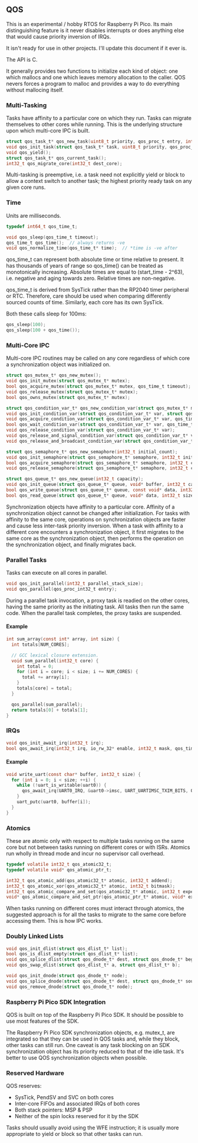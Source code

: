 ## QOS

This is an experimental / hobby RTOS for Raspberry Pi Pico. Its main distinguishing feature is it
never disables interrupts or does anything else that would cause priority inversion of IRQs.

It isn't ready for use in other projects. I'll update this document if it ever is.

The API is C.

It generally provides two functions to initialize each kind of object: one which mallocs
and one which leaves memory allocation to the caller. QOS nevers forces a program to malloc and provides
a way to do everything without mallocing itself.

### Multi-Tasking

Tasks have affinity to a particular core on which they run. Tasks can migrate themselves to other
cores while running. This is the underlying structure upon which multi-core IPC is built.

```c
struct qos_task_t* qos_new_task(uint8_t priority, qos_proc_t entry, int32_t stack_size);
void qos_init_task(struct qos_task_t* task, uint8_t priority, qos_proc_t entry, void* stack, int32_t stack_size);
void qos_yield();
struct qos_task_t* qos_current_task();
int32_t qos_migrate_core(int32_t dest_core);
```

Multi-tasking is preemptive, i.e. a task need not explicitly yield or block to allow a context
switch to another task; the highest priority ready task on any given core runs.

### Time

Units are milliseconds.

```c
typedef int64_t qos_time_t;

void qos_sleep(qos_time_t timeout);
qos_time_t qos_time();  // always returns -ve
void qos_normalize_time(qos_time_t* time);  // *time is -ve after
```

qos_time_t can represent both absolute time or time relative to present. It has thousands of years
of range so qos_time() can be treated as monotonically increasing. Absolute times are equal to (start_time - 2^63), i.e. negative
and aging towards zero. Relative times are non-negative.

qos_time_t is derived from SysTick rather than the RP2040 timer peripheral or RTC. Therefore, care should be used when comparing differently
sourced counts of time. Similarly, each core has its own SysTick.

Both these calls sleep for 100ms:
```c
qos_sleep(100);
qos_sleep(100 + qos_time());
```

### Multi-Core IPC

Multi-core IPC routines may be called on any core regardless of which core a synchronization object
was initialized on.

```c
struct qos_mutex_t* qos_new_mutex();
void qos_init_mutex(struct qos_mutex_t* mutex);
bool qos_acquire_mutex(struct qos_mutex_t* mutex, qos_time_t timeout);
void qos_release_mutex(struct qos_mutex_t* mutex);
bool qos_owns_mutex(struct qos_mutex_t* mutex);

struct qos_condition_var_t* qos_new_condition_var(struct qos_mutex_t* mutex);
void qos_init_condition_var(struct qos_condition_var_t* var, struct qos_mutex_t* mutex);
void qos_acquire_condition_var(struct qos_condition_var_t* var, qos_time_t timeout);
bool qos_wait_condition_var(struct qos_condition_var_t* var, qos_time_t timeout);
void qos_release_condition_var(struct qos_condition_var_t* var);
void qos_release_and_signal_condition_var(struct qos_condition_var_t* var);
void qos_release_and_broadcast_condition_var(struct qos_condition_var_t* var);

struct qos_semaphore_t* qos_new_semaphore(int32_t initial_count);
void qos_init_semaphore(struct qos_semaphore_t* semaphore, int32_t initial_count);
bool qos_acquire_semaphore(struct qos_semaphore_t* semaphore, int32_t count, qos_time_t timeout);
void qos_release_semaphore(struct qos_semaphore_t* semaphore, int32_t count);

struct qos_queue_t* qos_new_queue(int32_t capacity);
void qos_init_queue(struct qos_queue_t* queue, void* buffer, int32_t capacity);
bool qos_write_queue(struct qos_queue_t* queue, const void* data, int32_t size, qos_time_t timeout);
bool qos_read_queue(struct qos_queue_t* queue, void* data, int32_t size, qos_time_t timeout);
```

Synchronization objects have affinity to a particular core. Affinity of a synchronization object cannot be
changed after initialization. For tasks with affinity to the same core, operations on synchronization objects
are faster and cause less inter-task priority inversion. When a task with affinity to a different core encounters
a synchronization object, it first migrates to the same core as the synchronization object, then
performs the operation on the synchronization object, and finally migrates back.

### Parallel Tasks

Tasks can execute on all cores in parallel.

```c
void qos_init_parallel(int32_t parallel_stack_size);
void qos_parallel(qos_proc_int32_t entry);
```

During a parallel task invocation, a proxy task is readied on the other cores, having the same priority as the initiating task. All
tasks then run the same code. When the parallel task completes, the proxy tasks are suspended.

#### Example

```c
int sum_array(const int* array, int size) {
  int totals[NUM_CORES];

  // GCC lexical closure extension.
  void sum_parallel(int32_t core) {
    int total = 0;
    for (int i = core; i < size; i += NUM_CORES) {
      total += array[i];
    }
    totals[core] = total;
  }

  qos_parallel(sum_parallel);
  return totals[0] + totals[1];
}
```

### IRQs

```c
void qos_init_await_irq(int32_t irq);
bool qos_await_irq(int32_t irq, io_rw_32* enable, int32_t mask, qos_time_t timeout);
```

#### Example

```c
void write_uart(const char* buffer, int32_t size) {
  for (int i = 0; i < size; ++i) {
    while (!uart_is_writable(uart0)) {
      qos_await_irq(UART0_IRQ, &uart0->imsc, UART_UARTIMSC_TXIM_BITS, QOS_NO_TIMEOUT);
    }
    uart_putc(uart0, buffer[i]);
  }
}
```

### Atomics

These are atomic only with respect to multiple tasks running on the same core but not between tasks
running on different cores or with ISRs. Atomics run wholly in thread mode and incur no supervisor
call overhead.

```c
typedef volatile int32_t qos_atomic32_t;
typedef volatile void* qos_atomic_ptr_t;

int32_t qos_atomic_add(qos_atomic32_t* atomic, int32_t addend);
int32_t qos_atomic_xor(qos_atomic32_t* atomic, int32_t bitmask);
int32_t qos_atomic_compare_and_set(qos_atomic32_t* atomic, int32_t expected, int32_t new_value);
void* qos_atomic_compare_and_set_ptr(qos_atomic_ptr_t* atomic, void* expected, void* new_value);
```

When tasks running on different cores must interact through atomics, the suggested approach is for
all the tasks to migrate to the same core before accessing them. This is how IPC works.

### Doubly Linked Lists

```c
void qos_init_dlist(struct qos_dlist_t* list);
bool qos_is_dlist_empty(struct qos_dlist_t* list);
void qos_splice_dlist(struct qos_dnode_t* dest, struct qos_dnode_t* begin, struct qos_dnode_t* end);
void qos_swap_dlist(struct qos_dlist_t* a, struct qos_dlist_t* b);

void qos_init_dnode(struct qos_dnode_t* node);
void qos_splice_dnode(struct qos_dnode_t* dest, struct qos_dnode_t* source);
void qos_remove_dnode(struct qos_dnode_t* node);
```

### Raspberry Pi Pico SDK Integration

QOS is built on top of the Raspberry Pi Pico SDK. It should be possible to use most features of the SDK.

The Raspberry Pi Pico SDK synchronization objects, e.g. mutex_t, are integrated so that they can be
used in QOS tasks and, while they block, other tasks can still run. One caveat is any task blocking on an SDK
synchronization object has its priority reduced to that of the idle task. It's better to use QOS
synchronization objects when possible.

### Reserved Hardware

QOS reserves:
* SysTick, PendSV and SVC on both cores
* Inter-core FIFOs and associated IRQs of both cores
* Both stack pointers: MSP & PSP
* Neither of the spin locks reserved for it by the SDK

Tasks should usually avoid using the WFE instruction; it is usually more appropriate to yield or block
so that other tasks can run.
